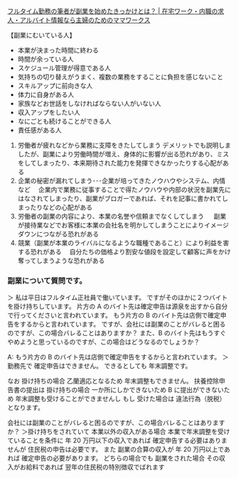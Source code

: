 [フルタイム勤務の筆者が副業を始めたきっかけとは？ | 在宅ワーク・内職の求人・アルバイト情報なら主婦のためのママワークス](https://mamaworks.jp/column/?p=674)

【副業にむいている人】

- 本業が決まった時間に終わる
- 時間が余っている人
- スケジュール管理が得意である人
- 気持ちの切り替えがうまく、複数の業務をすることに負担を感じないこと
- スキルアップに前向きな人
- 体力に自身がある人
- 家族などお世話をしなければならない人がいない人
- 収入アップをしたい人
- なにごとも続けることができる人
- 責任感がある人

1. 労働者が疲れなどから業務に支障をきたしてしまう
   デメリットでも説明しましたが、副業により労働時間が増え、身体的に影響が出る恐れがあり、ミスをしてしまったり、本来期待された能力を発揮できなかったりする心配がある
2. 企業の秘密が漏れてしまう･･･企業が培ってきたノウハウやシステム、内情など
   　企業内で業務に従事することで得たノウハウや内部の状況を副業先にはなされてしまったり、副業がブロガーであれば、それを記事に書かれてしまったりなどの心配がある
3. 労働者の副業の内容により、本業の名誉や信頼までなくしてしまう
   　 副業が接待業などでお客様に本業の会社名を明かしてしまうことによりイメージダウンにつながる恐れがある
4. 競業（副業が本業のライバルになるような職種であること）により利益を害する恐れがある
   　自分たちの価格より割安な値段を設定して顧客に声をかけ奪ってしまうような恐れがある

### 副業について質問です。

＞ 私は平日はフルタイム正社員で働いています。
ですがそのほかに２つバイトを掛け持ちしています。
片方の A のバイト先は確定申告は源泉を出すから自分で行ってくださいと言われています。
もう片方の B のバイト先は店側で確定申告をするからと言われています。
ですが、会社には副業のことがバレると困るのですが、この場合バレることはありますか？
また、B のバイト先はもうすぐやめようと思っているのですが、この場合はどうなるのでしょうか？

A: もう片方の B のバイト先は店側で確定申告をするからと言われています。
＞勤務先で 確定申告はできません。 できるとしても 年末調整です。

なお 掛け持ちの場合 乙蘭適応となるため 年末調整もできません。
扶養控除申告書の提出は 掛け持ちの場合 一か所にしかできないため
B に提出ができないため 年末調整も受けることができませんし もし 受けた場合は 違法行為（脱税）となります。

会社には副業のことがバレると困るのですが、この場合バレることはありますか？
＞掛け持ちをされていて 本業以外の収入がある場合
本業で年末調整を受けていることを条件に 年 20 万円以下の収入であれば 確定申告する必要はありませんが 住民税の申告は必要です。
また 副業の合算の収入が 年 20 万円以上であれば 確定申告の必要があります。
どちらの場合でも 副業をされた場合 その収入がお給料であれば 翌年の住民税の特別徴収でばれます
